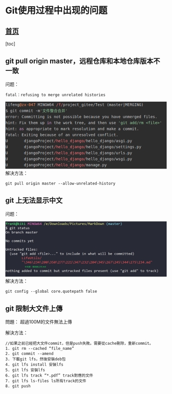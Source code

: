 # Git使用过程中出现的问题

## [首页](./../../README.md)
[toc]

## git pull origin master，远程仓库和本地仓库版本不一致
问题：

    fatal：refusing to merge unrelated histories
![无法合并](./.img/GIt3MergeProblem.png)
解决方法：

    git pull origin master --allow-unrelated-history
## git 上无法显示中文
问题：

![不能显示中文](./.img/Git3CannotShowChinese.png)
解决方法：

    git config --global core.quotepath false

## git 限制大文件上傳

問題：
    超過100M的文件無法上傳

解決方法：

    //如果之前已經把大文件commit，但是push失敗。需要從cache刪除，重新commit。
    1. git rm --cached “file_name”
    2. git commit --amend
    3. 下載git lfs，然後安裝deb包
    4. git lfs install 安裝lfs
    5. git lfs 安裝lfs
    6. git lfs track “*.pdf” track對應的文件
    7. git lfs ls-files ls所有track的文件
    8. git push

